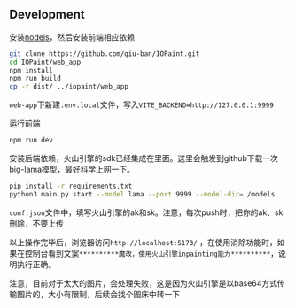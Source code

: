 ## Development
安装[nodejs](https://nodejs.org/en)，然后安装前端相应依赖

```bash
git clone https://github.com/qiu-ban/IOPaint.git
cd IOPaint/web_app
npm install
npm run build
cp -r dist/ ../iopaint/web_app
```

`web-app`下新建`.env.local`文件，写入`VITE_BACKEND=http://127.0.0.1:9999`

运行前端
```bash
npm run dev
```

安装后端依赖，火山引擎的sdk已经集成在里面。这里会触发到github下载一次big-lama模型，最好科学上网一下。
```bash
pip install -r requirements.txt
python3 main.py start --model lama --port 9999 --model-dir=./models
```

`conf.json`文件中，填写火山引擎的ak和sk。注意，每次push时，把你的ak、sk删除，不要上传

以上操作完毕后，浏览器访问`http://localhost:5173/` ，在使用消除功能时，如果在控制台看到文案`**********魔改，使用火山引擎inpainting能力**********`，说明执行正确。

注意，目前对于太大的图片，会处理失败，这是因为火山引擎是以base64方式传输图片的，大小有限制，后续会找个图床中转一下
